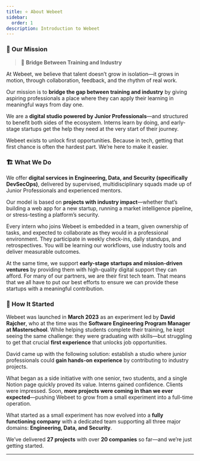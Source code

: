 ```yaml
---
title: ⭐️ About Webeet
sidebar:
  order: 1
description: Introduction to Webeet
---
```


### 🔭 Our Mission

> 🌁
> **Bridge Between Training and Industry**

At Webeet, we believe that talent doesn’t grow in isolation—it grows in motion, through collaboration, feedback, and the rhythm of real work.

Our mission is to **bridge the gap between training and industry** by giving aspiring professionals a place where they can apply their learning in meaningful ways from day one.

We are a **digital studio powered by Junior Professionals**—and structured to benefit both sides of the ecosystem. Interns learn by doing, and early-stage startups get the help they need at the very start of their journey.

Webeet exists to unlock first opportunities. Because in tech, getting that first chance is often the hardest part. We’re here to make it easier.

### 🏗️ What We Do

We offer **digital services in Engineering, Data, and Security (specifically DevSecOps)**, delivered by supervised, multidisciplinary squads made up of Junior Professionals and experienced mentors.

Our model is based on **projects with industry impact**—whether that’s building a web app for a new startup, running a market intelligence pipeline, or stress-testing a platform’s security.

Every intern who joins Webeet is embedded in a team, given ownership of tasks, and expected to collaborate as they would in a professional environment. They participate in weekly check-ins, daily standups, and retrospectives. You will be learning our workflows, use industry tools and deliver measurable outcomes.

At the same time, we support **early-stage startups and mission-driven ventures** by providing them with high-quality digital support they can afford. For many of our partners, we are their first tech team. That means that we all have to put our best efforts to ensure we can provide these startups with a meaningful contribution.

### 📆 How It Started

Webeet was launched in **March 2023** as an experiment led by **David Rajcher**, who at the time was the **Software Engineering Program Manager at Masterschool**. While helping students complete their training, he kept seeing the same challenge: they were graduating with skills—but struggling to get that crucial **first experience** that unlocks job opportunities.

David came up with the following solution: establish a studio where junior professionals could **gain hands-on experience** by contributing to industry projects.

What began as a side initiative with one senior, two students, and a single Notion page quickly proved its value. Interns gained confidence. Clients were impressed. Soon, **more projects were coming in than we ever expected**—pushing Webeet to grow from a small experiment into a full-time operation.

What started as a small experiment has now evolved into a **fully functioning company** with a dedicated team supporting all three major domains: **Engineering, Data, and Security**.

We’ve delivered **27 projects** with over **20 companies** so far—and we’re just getting started.

---
